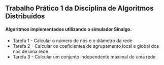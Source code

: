 ## Trabalho Prático 1 da Disciplina de Algoritmos Distribuídos
#### Algoritmos implementados utilizando o simulador Sinalgo.

* Tarefa 1 - Calcular o número de nós e o diâmetro da rede
* Tarefa 2 - Calcular os coeficientes de agrupamento local e global dos nós de uma rede
* Tarefa 3 - Calcular um conjunto independente maximal de uma rede
